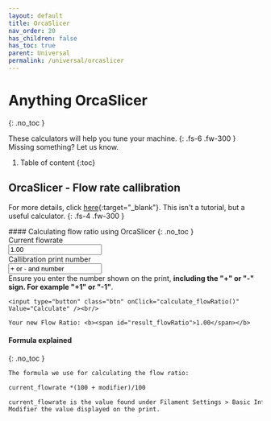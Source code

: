 ```yaml
---
layout: default
title: OrcaSlicer
nav_order: 20
has_children: false
has_toc: true
parent: Universal
permalink: /universal/orcaslicer
---
```


<script src="../../../scripts/calculators.js"></script>

# <i class="bi bi-calculator"></i> Anything OrcaSlicer
{: .no_toc }

These calculators will help you tune your machine.
{: .fs-6 .fw-300 }
Missing something? Let us know.

1. Table of content
{:toc}

## OrcaSlicer - Flow rate callibration

For more details, click [here](https://github.com/SoftFever/OrcaSlicer/wiki/Calibration#flow-rate){:target="_blank"}. This isn't a tutorial, but a useful calculator.
{: .fs-4 .fw-300 }

<div class="code-example" markdown="1">
#### Calculating flow ratio using OrcaSlicer
{: .no_toc }
<form>
    Current flowrate<br/><input type="text" class="textfield_dark" id="flowRatio" Value="1.00"/><br/>
    Callibration print number<br/><input type="text" class="textfield_dark" id="flowRatioModifier" Value="+ or - and number"/><br/>
    <div class="fs-3 fw-300">Ensure you enter the number shown on the print, <b>including the "+" or "-" sign. For example "+1" or "-1"</b>.</div>
    <div class="status_text_modifier" id="hasValueModifier"></div>

    <input type="button" class="btn" onClick="calculate_flowRatio()" Value="Calculate" /><br/>

    Your new Flow Ratio: <b><span id="result_flowRatio">1.00</span></b>
    
</form>

#### Formula explained
{: .no_toc }
</div>

```xml
The formula we use for calculating the flow ratio:

current_flowrate *(100 + modifier)/100

current_flowrate is the value found under Filament Settings > Basic Information > Flow Ratio.
Modifier the value displayed on the print.
```
